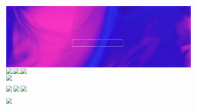 
<img align="center" src="https://raw.githubusercontent.com/allan-fk/allan-fk/main/assets/banner.gif"/>
<a href="https://github.com/allan-fk">
<img width="440" align="center" src="https://github-readme-stats.vercel.app/api?username=allan-fk&bg_color=30,7F00FF,e100ff&title_color=fff&text_color=fff">
</a>
<a href="https://github.com/KarthikNayak024/github-readme-stats">
<img align="center" src="https://github-readme-stats.anuraghazra1.vercel.app/api/top-langs/?username=allan-fk&layout=compact&bg_color=30,7F00FF,e100ff&title_color=fff&text_color=fff"" />
<img align="center" src="https://github-readme-stats.vercel.app/api/wakatime?username=allanfk&bg_color=30,7F00FF,e100ff&title_color=fff&text_color=fff&v=2"" />
</a>
</br>
<img align="center" src="https://github-readme-stats.vercel.app/api/pin/?username=allan-fk&repo=Project-Euler&bg_color=30,7F00FF,e100ff&title_color=fff&text_color=fff"" />

[<img src="https://img.shields.io/badge/LinkedIn-allan--fk-informational?style=for-the-badge&labelColor=7F00FF&logoColor=0077b5&&color=E100FF"/>][linkedin]
[<img src="https://img.shields.io/badge/Twitter-@Allan_FK-informational?style=for-the-badge&labelColor=7F00FF&logoColor=1DA1F2&color=E100FF"/>][twitter]
[<img src="https://img.shields.io/badge/Mail-allankleinpro@gmail.com-informational?style=for-the-badge&labelColor=7F00FF&logoColor=d14836&color=E100FF"/>][gmail]

[linkedin]: https://www.linkedin.com/in/allan-fk
[gmail]: mailto:allankleinpro@gmail.com "Lets connect through email"
[twitter]: https://twitter.com/Allan_FK

![](https://hit.yhype.halp.im/github/profile?user_id=32438040)
